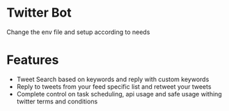 # Twitter Bot

Change the env file and setup according to needs

# Features

- Tweet Search based on keywords and reply with custom keywords
- Reply to tweets from your feed specific list and retweet your tweets
- Complete control on task scheduling, api usage and safe usage withing twitter terms and conditions
